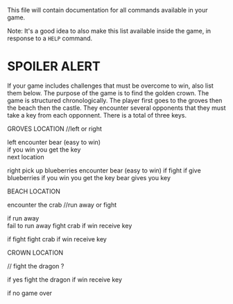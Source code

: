 This file will contain documentation for all commands available in your game.

Note:  It's a good idea to also make this list available inside the game, in response to a `HELP` command.


# SPOILER ALERT

If your game includes challenges that must be overcome to win, also list them below.
The purpose of the game is to find the golden crown. The game is structured chronologically. The player first goes to the groves then the beach then the castle. They encounter several opponents that they must take a key from each opponnent. There is a total of three keys. 


GROVES LOCATION 
//left or right

left
encounter bear (easy to win)                  
if you win you get the key                    
next  location  

right
pick up blueberries 
encounter bear (easy to win)
if fight                           if give blueberries
if you win you get the key         bear gives you key 


BEACH LOCATION 

encounter the crab 
//run away or fight 

if run away        
fail to run away 
fight crab 
if win receive key 

if fight 
fight crab
if win receive key    

CROWN LOCATION 

// fight the dragon ?

if yes 
fight the dragon 
if win receive key   

if no 
game over 